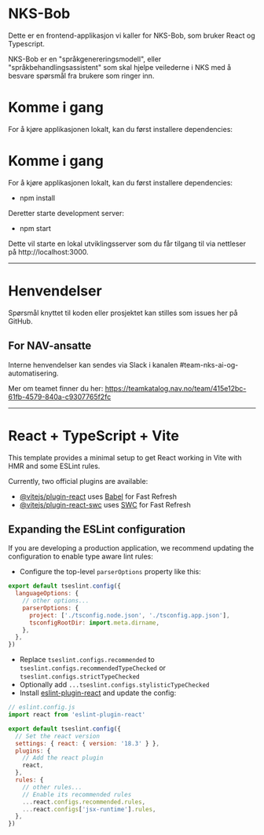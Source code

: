 NKS-Bob
================

Dette er en frontend-applikasjon vi kaller for NKS-Bob, som bruker React og Typescript.

NKS-Bob er en "språkgenereringsmodell", eller "språkbehandlingsassistent" som skal hjelpe veilederne i NKS med å besvare spørsmål fra brukere som ringer inn.

# Komme i gang

For å kjøre applikasjonen lokalt, kan du først installere dependencies:

# Komme i gang

For å kjøre applikasjonen lokalt, kan du først installere dependencies:

- npm install

Deretter starte development server:

- npm start

Dette vil starte en lokal utviklingsserver som du får tilgang til via nettleser på http://localhost:3000.

---

# Henvendelser

Spørsmål knyttet til koden eller prosjektet kan stilles som issues her på GitHub.


## For NAV-ansatte

Interne henvendelser kan sendes via Slack i kanalen #team-nks-ai-og-automatisering.

Mer om teamet finner du her:
https://teamkatalog.nav.no/team/415e12bc-61fb-4579-840a-c9307765f2fc


---

# React + TypeScript + Vite

This template provides a minimal setup to get React working in Vite with HMR and some ESLint rules.

Currently, two official plugins are available:

- [@vitejs/plugin-react](https://github.com/vitejs/vite-plugin-react/blob/main/packages/plugin-react/README.md) uses [Babel](https://babeljs.io/) for Fast Refresh
- [@vitejs/plugin-react-swc](https://github.com/vitejs/vite-plugin-react-swc) uses [SWC](https://swc.rs/) for Fast Refresh

## Expanding the ESLint configuration

If you are developing a production application, we recommend updating the configuration to enable type aware lint rules:

- Configure the top-level `parserOptions` property like this:

```js
export default tseslint.config({
  languageOptions: {
    // other options...
    parserOptions: {
      project: ['./tsconfig.node.json', './tsconfig.app.json'],
      tsconfigRootDir: import.meta.dirname,
    },
  },
})
```

- Replace `tseslint.configs.recommended` to `tseslint.configs.recommendedTypeChecked` or `tseslint.configs.strictTypeChecked`
- Optionally add `...tseslint.configs.stylisticTypeChecked`
- Install [eslint-plugin-react](https://github.com/jsx-eslint/eslint-plugin-react) and update the config:

```js
// eslint.config.js
import react from 'eslint-plugin-react'

export default tseslint.config({
  // Set the react version
  settings: { react: { version: '18.3' } },
  plugins: {
    // Add the react plugin
    react,
  },
  rules: {
    // other rules...
    // Enable its recommended rules
    ...react.configs.recommended.rules,
    ...react.configs['jsx-runtime'].rules,
  },
})
```
